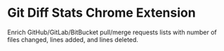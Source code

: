# Git Diff Stats Chrome Extension

Enrich GitHub/GitLab/BitBucket pull/merge requests lists with number of files changed, lines added, and lines deleted.
